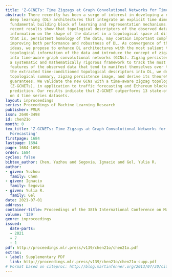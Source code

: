 ```yaml
---
title: 'Z-GCNETs: Time Zigzags at Graph Convolutional Networks for Time Series Forecasting'
abstract: There recently has been a surge of interest in developing a new class of
  deep learning (DL) architectures that integrate an explicit time dimension as a
  fundamental building block of learning and representation mechanisms. In turn, many
  recent results show that topological descriptors of the observed data, encoding
  information on the shape of the dataset in a topological space at different scales,
  that is, persistent homology of the data, may contain important complementary information,
  improving both performance and robustness of DL. As convergence of these two emerging
  ideas, we propose to enhance DL architectures with the most salient time-conditioned
  topological information of the data and introduce the concept of zigzag persistence
  into time-aware graph convolutional networks (GCNs). Zigzag persistence provides
  a systematic and mathematically rigorous framework to track the most important topological
  features of the observed data that tend to manifest themselves over time. To integrate
  the extracted time-conditioned topological descriptors into DL, we develop a new
  topological summary, zigzag persistence image, and derive its theoretical stability
  guarantees. We validate the new GCNs with a time-aware zigzag topological layer
  (Z-GCNETs), in application to traffic forecasting and Ethereum blockchain price
  prediction. Our results indicate that Z-GCNET outperforms 13 state-of-the-art methods
  on 4 time series datasets.
layout: inproceedings
series: Proceedings of Machine Learning Research
publisher: PMLR
issn: 2640-3498
id: chen21o
month: 0
tex_title: 'Z-GCNETs: Time Zigzags at Graph Convolutional Networks for Time Series
  Forecasting'
firstpage: 1684
lastpage: 1694
page: 1684-1694
order: 1684
cycles: false
bibtex_author: Chen, Yuzhou and Segovia, Ignacio and Gel, Yulia R.
author:
- given: Yuzhou
  family: Chen
- given: Ignacio
  family: Segovia
- given: Yulia R.
  family: Gel
date: 2021-07-01
address:
container-title: Proceedings of the 38th International Conference on Machine Learning
volume: '139'
genre: inproceedings
issued:
  date-parts:
  - 2021
  - 7
  - 1
pdf: http://proceedings.mlr.press/v139/chen21o/chen21o.pdf
extras:
- label: Supplementary PDF
  link: http://proceedings.mlr.press/v139/chen21o/chen21o-supp.pdf
# Format based on citeproc: http://blog.martinfenner.org/2013/07/30/citeproc-yaml-for-bibliographies/
---
```

